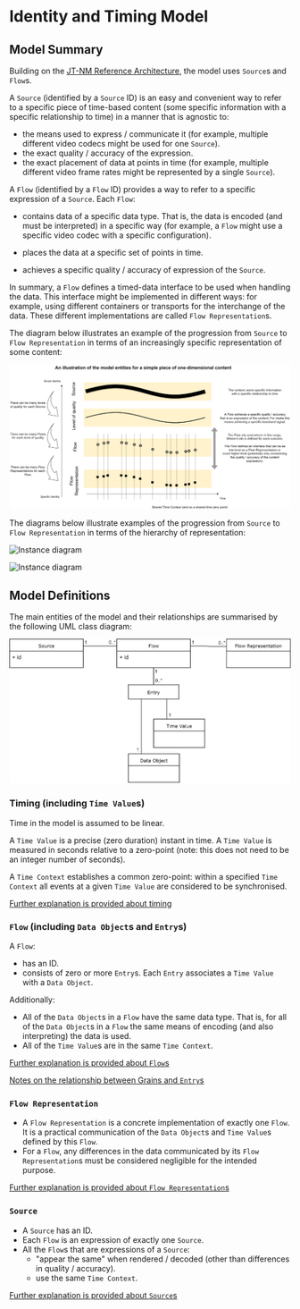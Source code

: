 # Identity and Timing Model

## Model Summary

Building on the [JT-NM Reference Architecture](http://www.jt-nm.org/RA-1.0/), the model uses `Source`s and `Flow`s.

A `Source` (identified by a `Source` ID) is an easy and convenient way to refer to a specific piece of time-based content (some specific information with a specific relationship to time) in a manner that is agnostic to:

* the means used to express / communicate it (for example, multiple different video codecs might be used for one `Source`).
* the exact quality / accuracy of the expression.
* the exact placement of data at points in time (for example, multiple different video frame rates might be represented by a single `Source`).

A `Flow` (identified by a `Flow` ID) provides a way to refer to a specific expression of a `Source`. Each `Flow`:

* contains data of a specific data type. That is, the data is encoded (and must be interpreted) in a specific way (for example, a `Flow` might use a specific video codec with a specific configuration).
* places the data at a specific set of points in time.

* achieves a specific quality / accuracy of expression of the `Source`.

In summary, a `Flow` defines a timed-data interface to be used when handling the data. This interface might be implemented in different ways: for example, using different containers or transports for the interchange of the data. These different implementations are called `Flow Representation`s.

The diagram below illustrates an example of the progression from `Source` to `Flow Representation` in terms of an increasingly specific representation of some content:



![Summary diagram](images/2.1-Summary.png)



The diagrams below illustrate examples of the progression from `Source` to `Flow Representation` in terms of the hierarchy of representation:

![Instance diagram](images/2.1-SourceFlowInstanceDiagram.png)



![Instance diagram](images/2.1-SourceFlowInstanceDiagram2.png)



## Model Definitions

The main entities of the model and their relationships are summarised by the following UML class diagram:



**![UML](images/2.1-UML.png)**



### Timing (including `Time Value`s)

Time in the model is assumed to be linear.

A `Time Value` is a precise (zero duration) instant in time. A `Time Value` is measured in seconds relative to a zero\-point (note: this does not need to be an integer number of seconds).

A `Time Context` establishes a common zero-point: within a specified `Time Context` all events at a given `Time Value` are considered to be synchronised.

[Further explanation is provided about timing](2.5.%20Explanation%20-%20Timing.md)

### `Flow` (including `Data Object`s and `Entry`s)

A `Flow`:

* has an ID.
* consists of zero or more `Entry`s. Each `Entry` associates a `Time Value` with a `Data Object`.

Additionally:

* All of the `Data Object`s in a `Flow` have the same data type. That is, for all of the `Data Object`s in a `Flow` the same means of encoding (and also interpreting) the data is used.
* All of the `Time Value`s are in the same `Time Context`.

[Further explanation is provided about `Flow`s](2.3.%20Explanation%20-%20Flow.md)

[Notes on the relationship between Grains and `Entry`s](4.0.%20Appendix%20-%20Commentary.md#address-mapping-of-the-identity-and-timing-model-to-grains)

### `Flow Representation`

* A `Flow Representation` is a concrete implementation of exactly one `Flow`. It is a practical communication of the `Data Object`s and `Time Value`s defined by this `Flow`.
* For a `Flow`, any differences in the data communicated by its `Flow Representation`s must be considered negligible for the intended purpose.

[Further explanation is provided about `Flow Representation`s](2.4.%20Explanation%20-%20Flow%20Representation.md)

### `Source`

* A `Source` has an ID.
* Each `Flow` is an expression of exactly one `Source`.
* All the `Flow`s that are expressions of a `Source`:
  * "appear the same" when rendered / decoded (other than differences in quality / accuracy).
  * use the same `Time Context`.

[Further explanation is provided about `Source`s](2.2.%20Explanation%20-%20Source.md)
